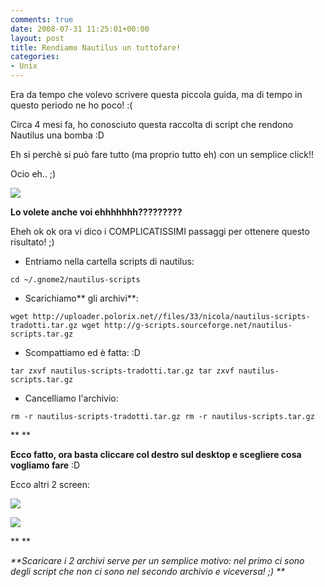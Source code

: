 ```yaml
---
comments: true
date: 2008-07-31 11:25:01+00:00
layout: post
title: Rendiamo Nautilus un tuttofare!
categories:
- Unix
---
```


Era da tempo che volevo scrivere questa piccola guida, ma di tempo in questo periodo ne ho poco! :(

Circa 4 mesi fa, ho conosciuto questa raccolta di script che rendono Nautilus una bomba :D

Eh si perchè si può fare tutto (ma proprio tutto eh) con un semplice click!!

Ocio eh.. ;)

[![](http://www.allfreeportal.com/imghost/thumbs/389875Schermata.png)](http://www.allfreeportal.com/imghost/viewer.php?id=389875Schermata.png)

**Lo volete anche voi ehhhhhhh?????????**

Eheh ok ok ora vi dico i COMPLICATISSIMI passaggi per ottenere questo risultato! ;)



	
  * Entriamo nella cartella scripts di nautilus:


`cd ~/.gnome2/nautilus-scripts`



	
  * Scarichiamo** gli archivi**:


`wget http://uploader.polorix.net//files/33/nicola/nautilus-scripts-tradotti.tar.gz
wget http://g-scripts.sourceforge.net/nautilus-scripts.tar.gz`



	
  * Scompattiamo ed è fatta: :D


`tar zxvf nautilus-scripts-tradotti.tar.gz
tar zxvf nautilus-scripts.tar.gz`



	
  * Cancelliamo l'archivio:


`rm -r nautilus-scripts-tradotti.tar.gz
rm -r nautilus-scripts.tar.gz`

**
**

**Ecco fatto, ora basta cliccare col destro sul desktop e scegliere cosa vogliamo fare** :D

Ecco altri 2 screen:

[![](http://www.allfreeportal.com/imghost/thumbs/401510Schermata.png)](http://www.allfreeportal.com/imghost/viewer.php?id=401510Schermata.png)

[![](http://www.allfreeportal.com/imghost/thumbs/669971Schermata-1.png)](http://www.allfreeportal.com/imghost/viewer.php?id=669971Schermata-1.png)

**
**

_**Scaricare i 2 archivi serve per un semplice motivo: nel primo ci sono degli script che non ci sono nel secondo archivio e viceversa! ;)
**_
